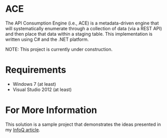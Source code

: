 # ACE
The API Consumption Engine (i.e., ACE) is a metadata-driven engine that will systematically enumerate through a collection of data (via a REST API) and then place that data within a staging table.  This implementation is written using C# and the .NET platform.

NOTE: This project is currently under construction.

# Requirements
* Windows 7 (at least)
* Visual Studio 2012 (at least)

# For More Information
This solution is a sample project that demonstrates the ideas presented in my <a target="_blank" href="http://www.infoq.com/articles/mdd-api-data-retrieval">InfoQ article</a>.
